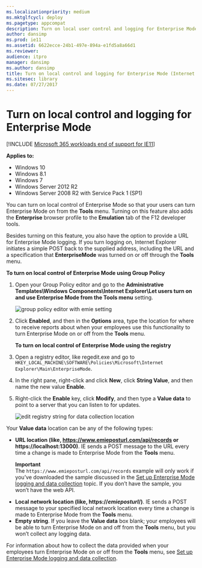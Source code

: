 ```yaml
---
ms.localizationpriority: medium
ms.mktglfcycl: deploy
ms.pagetype: appcompat
description: Turn on local user control and logging for Enterprise Mode.
author: dansimp
ms.prod: ie11
ms.assetid: 6622ecce-24b1-497e-894a-e1fd5a8a66d1
ms.reviewer: 
audience: itpro
manager: dansimp
ms.author: dansimp
title: Turn on local control and logging for Enterprise Mode (Internet Explorer 11 for IT Pros)
ms.sitesec: library
ms.date: 07/27/2017
---
```



# Turn on local control and logging for Enterprise Mode

[!INCLUDE [Microsoft 365 workloads end of support for IE11](../includes/microsoft-365-ie-end-of-support.md)]


**Applies to:**

-   Windows 10
-   Windows 8.1
-   Windows 7
-   Windows Server 2012 R2
-   Windows Server 2008 R2 with Service Pack 1 (SP1)

You can turn on local control of Enterprise Mode so that your users can turn Enterprise Mode on from the **Tools** menu. Turning on this feature also adds the **Enterprise** browser profile to the **Emulation** tab of the F12 developer tools.

Besides turning on this feature, you also have the option to provide a URL for Enterprise Mode logging. If you turn logging on, Internet Explorer initiates a simple POST back to the supplied address, including the URL and a specification that **EnterpriseMode** was turned on or off through the **Tools** menu.

 **To turn on local control of Enterprise Mode using Group Policy**

1. Open your Group Policy editor and go to the **Administrative Templates\\Windows Components\\Internet Explorer\\Let users turn on and use Enterprise Mode from the Tools menu** setting.

   ![group policy editor with emie setting](images/ie-emie-editpolicy.png)

2. Click **Enabled**, and then in the **Options** area, type the location for where to receive reports about when your employees use this functionality to turn Enterprise Mode on or off from the **Tools** menu.

   **To turn on local control of Enterprise Mode using the registry**

3. Open a registry editor, like regedit.exe and go to `HKEY_LOCAL_MACHINE\SOFTWARE\Policies\Microsoft\Internet Explorer\Main\EnterpriseMode`.

4. In the right pane, right-click and click **New**, click **String Value**, and then name the new value **Enable**.

5. Right-click the **Enable** key, click **Modify**, and then type a **Value data** to point to a server that you can listen to for updates.

   ![edit registry string for data collection location](images/ie-emie-editregistrystring.png)

Your **Value data** location can be any of the following types:

- **URL location (like, https://www.emieposturl.com/api/records or https://localhost:13000)**. IE sends a POST message to the URL every time a change is made to Enterprise Mode from the **Tools** menu.<p>**Important**<br>
  The `https://www.emieposturl.com/api/records` example will only work if you’ve downloaded the sample discussed in the [Set up Enterprise Mode logging and data collection](set-up-enterprise-mode-logging-and-data-collection.md) topic. If you don’t have the sample, you won’t have the web API.
- **Local network location (like, https://<em>emieposturl</em>/)**. IE sends a POST message to your specified local network location every time a change is made to Enterprise Mode from the **Tools** menu.
- **Empty string**. If you leave the **Value data** box blank; your employees will be able to turn Enterprise Mode on and off from the **Tools** menu, but you won’t collect any logging data.

For information about how to collect the data provided when your employees turn Enterprise Mode on or off from the **Tools** menu, see [Set up Enterprise Mode logging and data collection](set-up-enterprise-mode-logging-and-data-collection.md).

 

 



